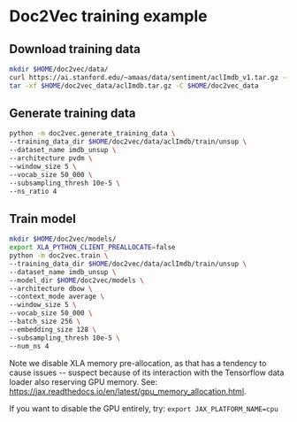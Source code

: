 # Doc2Vec training example

## Download training data

```bash
mkdir $HOME/doc2vec/data/
curl https://ai.stanford.edu/~amaas/data/sentiment/aclImdb_v1.tar.gz --output $HOME/doc2vec_data/aclImdb.tar.gz
tar -xf $HOME/doc2vec_data/aclImdb.tar.gz -C $HOME/doc2vec_data
```

## Generate training data

```bash
python -m doc2vec.generate_training_data \
--training_data_dir $HOME/doc2vec/data/aclImdb/train/unsup \
--dataset_name imdb_unsup \
--architecture pvdm \
--window_size 5 \
--vocab_size 50_000 \
--subsampling_thresh 10e-5 \
--ns_ratio 4
```

## Train model

```bash
mkdir $HOME/doc2vec/models/
export XLA_PYTHON_CLIENT_PREALLOCATE=false
python -m doc2vec.train \
--training_data_dir $HOME/doc2vec/data/aclImdb/train/unsup \
--dataset_name imdb_unsup \
--model_dir $HOME/doc2vec/models \
--architecture dbow \
--context_mode average \
--window_size 5 \
--vocab_size 50_000 \
--batch_size 256 \
--embedding_size 128 \
--subsampling_thresh 10e-5 \
--num_ns 4
```

Note we disable XLA memory pre-allocation, as that has a tendency to cause issues -- suspect because of its interaction 
with the Tensorflow data loader also reserving GPU memory. See: https://jax.readthedocs.io/en/latest/gpu_memory_allocation.html.

If you want to disable the GPU entirely, try: `export JAX_PLATFORM_NAME=cpu`